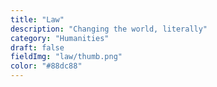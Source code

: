 ```yaml
---
title: "Law"
description: "Changing the world, literally"
category: "Humanities"
draft: false
fieldImg: "law/thumb.png"
color: "#88dc88"
---
```

